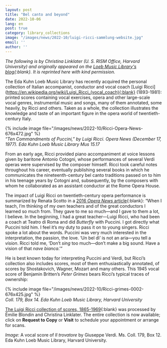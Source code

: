 ```yaml
---
layout: post
title: "Bel canto and beyond"
date: 2022-10-06
lang: en
post: true
category: library_collections
image: "/images/news/2022-10/luigi-ricci-sammlung-website.jpg"
email: ''
author: ''
---
```


_The following is by Christina Linklater (U. S. RISM Office, Harvard University) and originally appeared on the [Loeb Music Library's blog](http://blogs.harvard.edu/loebmusic/2022/08/29/bel-canto-and-beyond/){:blank}. It is reprinted here with kind permission._   

The Eda Kuhn Loeb Music Library has recently acquired the personal collection of Italian accompanist, conductor and vocal coach [Luigi Ricci](https://en.wikipedia.org/wiki/Luigi_Ricci_(vocal_coach){:blank} (1893-1981): printed scores containing vocal exercises, opera and other large-scale vocal genres, instrumental music and songs, many of them annotated, some heavily, by Ricci and others. Taken as a whole, the collection illustrates the knowledge and taste of an important figure in the opera world of twentieth-century Italy.  

{% include image file="/images/news/2022-10/Ricci-Opera-News-676x472.jpg" %}  
_“Ten Commandments of Puccini,” by Luigi Ricci. Opera News (December 17, 1977). Eda Kuhn Loeb Music Library Mus 15.17_  

From an early age, Ricci provided piano accompaniment at voice lessons given by baritone Antonio Cotogni, whose performances of several Verdi operas were supervised by the composer himself. Ricci took careful notes throughout his career, eventually publishing several books in which he communicates the nineteenth-century bel canto traditions passed on to him in his teenage years by Cotogni and, subsequently, by the composers with whom he collaborated as an assistant conductor at the Rome Opera House.  

The impact of Luigi Ricci on twentieth-century opera performance is summarized by Renata Scotto in a [2016 _Opera News_ article](https://www.operanews.com/Opera_News_Magazine/2016/7/Departments/Backstory__Renata_Scotto.html){:blank}: “When I teach, I’m thinking of my own teachers and of the great conductors I learned so much from. They gave to me so much—and I gave to them a lot, I believe. In the beginning, I had a great teacher—Luigi Ricci, who had been a coach at Teatro di Roma and did _Butterfly_ with Puccini. I got directly what Puccini told him. I feel it’s my duty to pass it on to young singers. Ricci spoke a lot about the words. Puccini was very much interested in the interpretation, the passion, the love. ‘Un bel dì’ is not an aria—you tell a _vision_. Ricci told me, ‘Don’t _sing_ too much—don’t make a big sound. Have a vision of that _nave bianca_.’”  

He is best known today for interpreting Puccini and Verdi, but Ricci’s collection also includes scores, most of them enthusiastically annotated, of scores by Shostakovich, Wagner, Mozart and many others. This 1945 vocal score of Benjamin Britten’s _Peter Grimes_ bears Ricci’s typical traces of ownership:  

{% include image file="/images/news/2022-10/Ricci-grimes-0002-676x425.jpg" %}  
_Coll. 179, Box 14. Eda Kuhn Loeb Music Library, Harvard University_  

[The Luigi Ricci collection of scores, 1865-1969](http://id.lib.harvard.edu/alma/99156014770003941/catalog){:blank} was processed by Émilie Blondin and Christina Linklater. The entire collection is now available; click on **Request to Copy** or **Visit** to schedule your appointment or arrange for scans.

_Image_: A vocal score of _Il trovatore_ by Giuseppe Verdi. Ms. Coll. 179, Box 12. Eda Kuhn Loeb Music Library, Harvard University.
